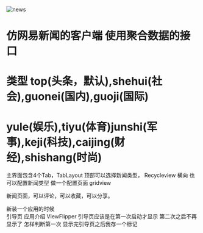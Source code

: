 ![news](xinwen.jpg)
# 仿网易新闻的客户端  使用聚合数据的接口  
# 类型 top(头条，默认),shehui(社会),guonei(国内),guoji(国际)
# yule(娱乐),tiyu(体育)junshi(军事),keji(科技),caijing(财经),shishang(时尚)

主界面包含4个Tab，TabLayout
顶部可以选择新闻类型， Recycleview 横向
也可以配置新闻类型  做一个配置页面  gridview 

新闻页面，可以评论，可以收藏，可以分享。

新装一个应用的时候    
引导页  应用介绍  ViewFlipper 
引导页应该是在第一次启动才显示 第二次之后不再显示了
怎样判断第一次   显示完引导页之后我存一个标记

